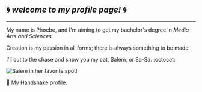 ## :cyclone: *welcome to my profile page!* :cyclone:
*** 
My name is Phoebe, and I'm aiming to get my bachelor's degree in *Media Arts and Sciences.* 

Creation is my passion in all forms; there is always something to be made. 

I'll cut to the chase and show you my cat, Salem, or Sa-Sa. :octocat:

![Salem in her favorite spot!]("C:\Users\phoeb\OneDrive\Documentos\git215\m2\salem_kitty.png")

:necktie: My [Handshake](https://asu.joinhandshake.com/profiles/fexqtf) profile.
